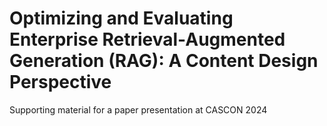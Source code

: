 # Optimizing and Evaluating Enterprise Retrieval-Augmented Generation (RAG): A Content Design Perspective
Supporting material for a paper presentation at CASCON 2024
